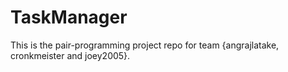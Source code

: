 # TaskManager

This is the pair-programming project repo for team {angrajlatake, cronkmeister and joey2005}.
